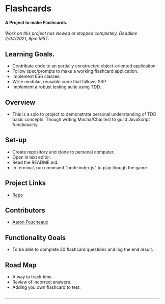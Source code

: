 # Flashcards

#### A Project to make Flashcards.

  *Work on this project has slowed or stopped completely. Deadline 2/04/2021, 9pm MST.*

## Learning Goals.
  * Contribute code to an partially constructed object-oriented application
  * Follow spec/prompts to make a working flashcard application.
  * Implement ES6 classes.
  * Write modular, reusable code that follows SRP.
  * Implement a robust testing suite using TDD.

## Overview

  *  This is a solo to project to demonstrate personal understanding of TDD basic concepts. Though writing Mocha/Chai test to guild JavaScript functionality.

## Set-up
  * Create repository and clone to personal computer.
  * Open in text editor.
  * Read the README.md.
  * In terminal, run command "node index.js" to play though the game.

## Project Links

  * [Repo](https://github.com/Afoucheaux/flashcards-starter)

## Contributors

  * [Aaron Foucheaux](https://github.com/Afoucheaux)

## Functionality Goals

* To be able to complete 30 flashcard questions and log the end result.

## Road Map

* A way to track time.
* Review of incorrect answers.
* Adding you own flashcard to test.

##
---
